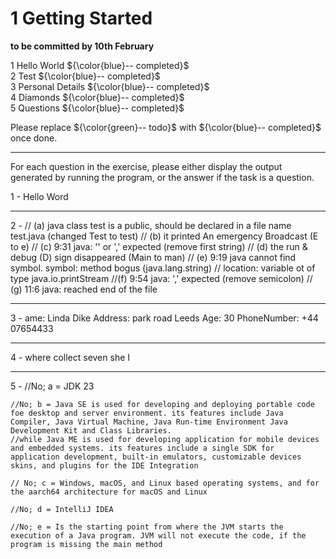 # 1 Getting Started

**to be committed by 10th February**

1 Hello World        ${\color{blue}-- completed}$\
2 Test               ${\color{blue}-- completed}$\
3 Personal Details   ${\color{blue}-- completed}$\
4 Diamonds           ${\color{blue}-- completed}$\
5 Questions          ${\color{blue}-- completed}$

Please replace ${\color{green}-- todo}$ with ${\color{blue}-- completed}$ once done.

---

For each question in the exercise, please either display the output generated by running the program, or the answer if the task is a question.

1 - Hello Word

---

2 - // (a) java class test is a public, should be declared in a file name test.java (changed Test to test)
    // (b) it printed An emergency Broadcast (E to e)
    // (c) 9:31 java: '' or ',' expected (remove first string)
    // (d) the run & debug (D) sign disappeared (Main to man)
    // (e) 9:19 java cannot find symbol. symbol: method bogus (java.lang.string)
    // location: variable ot of type java.io.printStream
    //(f) 9:54 java: ',' expected (remove semicolon)
    // (g) 11:6 java: reached end of the file

---

3 - ame: Linda Dike
Address: park road Leeds
Age: 30
PhoneNumber: +44 07654433

---

4 -  where
    collect
     seven
      she
       I

---

5 - //No; a = JDK 23

    //No; b = Java SE is used for developing and deploying portable code foe desktop and server environment. its features include Java Compiler, Java Virtual Machine, Java Run-time Environment Java Development Kit and Class Libraries.
    //while Java ME is used for developing application for mobile devices and embedded systems. its features include a single SDK for application development, built-in emulators, customizable devices skins, and plugins for the IDE Integration

    // No; c = Windows, macOS, and Linux based operating systems, and for the aarch64 architecture for macOS and Linux

    //No; d = IntelliJ IDEA

    //No; e = Is the starting point from where the JVM starts the execution of a Java program. JVM will not execute the code, if the program is missing the main method



